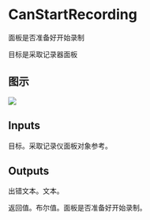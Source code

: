 # CanStartRecording

面板是否准备好开始录制

目标是采取记录器面板

## 图示

![]($-20221218-21102113.png)

## Inputs

目标。采取记录仪面板对象参考。  

## Outputs

出错文本。文本。

返回值。布尔值。面板是否准备好开始录制。
